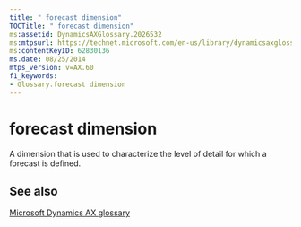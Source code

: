 ```yaml
---
title: " forecast dimension"
TOCTitle: " forecast dimension"
ms:assetid: DynamicsAXGlossary.2026532
ms:mtpsurl: https://technet.microsoft.com/en-us/library/dynamicsaxglossary.2026532(v=AX.60)
ms:contentKeyID: 62830136
ms.date: 08/25/2014
mtps_version: v=AX.60
f1_keywords:
- Glossary.forecast dimension
---
```


# forecast dimension

A dimension that is used to characterize the level of detail for which a forecast is defined.

## See also

[Microsoft Dynamics AX glossary](glossary/microsoft-dynamics-ax-glossary.md)

  


